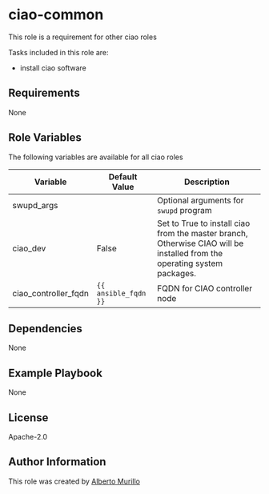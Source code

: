 # ciao-common
This role is a requirement for other ciao roles

Tasks included in this role are:
* install ciao software

## Requirements
None

## Role Variables
The following variables are available for all ciao roles

Variable  | Default Value | Description
--------  | ------------- | -----------
swupd_args |  | Optional arguments for `swupd` program
ciao_dev | False | Set to True to install ciao from the master branch, Otherwise CIAO will be installed from the operating system packages.
ciao_controller_fqdn | `{{ ansible_fqdn }}` | FQDN for CIAO controller node

## Dependencies
None

## Example Playbook
None

## License
Apache-2.0

## Author Information
This role was created by [Alberto Murillo](alberto.murillo.silva@intel.com)
